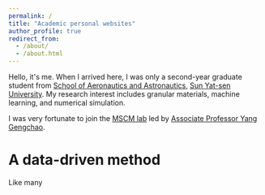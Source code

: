 ```yaml
---
permalink: /
title: "Academic personal websites"
author_profile: true
redirect_from: 
  - /about/
  - /about.html
---
```


Hello, it's me. When I arrived here, I was only a second-year graduate student from [School of Aeronautics and Astronautics](https://saa.sysu.edu.cn/), [Sun Yat-sen University](https://www.sysu.edu.cn/). My research interest includes granular materials, machine learning, and numerical simulation.

I was very fortunate to join the [MSCM lab](https://mscm.gitlab.io) led by [Associate Professor Yang Gengchao](https://saa.sysu.edu.cn/teacher/450).

A data-driven method
======
Like many
